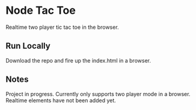# Node Tac Toe
Realtime two player tic tac toe in the browser.

## Run Locally
Download the repo and fire up the index.html in a browser.

## Notes
Project in progress. Currently only supports two player mode in a browser. Realtime elements have not been added yet.
